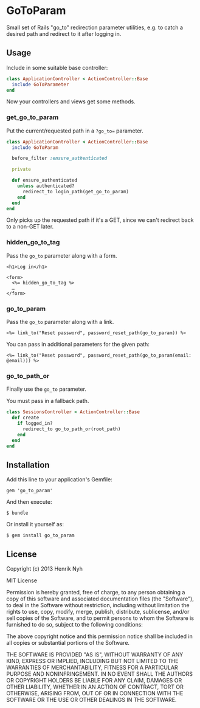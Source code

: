 # GoToParam

Small set of Rails "go_to" redirection parameter utilities, e.g. to catch a desired path and redirect to it after logging in.

## Usage

Include in some suitable base controller:

``` ruby
class ApplicationController < ActionController::Base
  include GoToParameter
end
```

Now your controllers and views get some methods.

### get_go_to_param

Put the current/requested path in a `?go_to=` parameter.

``` ruby
class ApplicationController < ActionController::Base
  include GoToParam

  before_filter :ensure_authenticated

  private

  def ensure_authenticated
    unless authenticated?
      redirect_to login_path(get_go_to_param)
    end
  end
end
```

Only picks up the requested path if it's a GET, since we can't redirect back to a non-GET later.

### hidden_go_to_tag

Pass the `go_to` parameter along with a form.

``` erb
<h1>Log in</h1>

<form>
  <%= hidden_go_to_tag %>
  …
</form>
```

### go_to_param

Pass the `go_to` parameter along with a link.

``` erb
<%= link_to("Reset password", password_reset_path(go_to_param)) %>
```

You can pass in additional parameters for the given path:

``` erb
<%= link_to("Reset password", password_reset_path(go_to_param(email: @email))) %>
```

### go_to_path_or

Finally use the `go_to` parameter.

You must pass in a fallback path.

``` ruby
class SessionsController < ActionController::Base
  def create
    if logged_in?
      redirect_to go_to_path_or(root_path)
    end
  end
end
```

## Installation

Add this line to your application's Gemfile:

    gem 'go_to_param'

And then execute:

    $ bundle

Or install it yourself as:

    $ gem install go_to_param

## License

Copyright (c) 2013 Henrik Nyh

MIT License

Permission is hereby granted, free of charge, to any person obtaining
a copy of this software and associated documentation files (the
"Software"), to deal in the Software without restriction, including
without limitation the rights to use, copy, modify, merge, publish,
distribute, sublicense, and/or sell copies of the Software, and to
permit persons to whom the Software is furnished to do so, subject to
the following conditions:

The above copyright notice and this permission notice shall be
included in all copies or substantial portions of the Software.

THE SOFTWARE IS PROVIDED "AS IS", WITHOUT WARRANTY OF ANY KIND,
EXPRESS OR IMPLIED, INCLUDING BUT NOT LIMITED TO THE WARRANTIES OF
MERCHANTABILITY, FITNESS FOR A PARTICULAR PURPOSE AND
NONINFRINGEMENT. IN NO EVENT SHALL THE AUTHORS OR COPYRIGHT HOLDERS BE
LIABLE FOR ANY CLAIM, DAMAGES OR OTHER LIABILITY, WHETHER IN AN ACTION
OF CONTRACT, TORT OR OTHERWISE, ARISING FROM, OUT OF OR IN CONNECTION
WITH THE SOFTWARE OR THE USE OR OTHER DEALINGS IN THE SOFTWARE.
